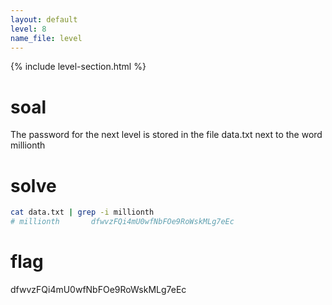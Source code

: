 ```yaml
---
layout: default
level: 8
name_file: level
---
```


{% include level-section.html %}

# soal
The password for the next level is stored in the file data.txt next to the word millionth

# solve
```bash
cat data.txt | grep -i millionth
# millionth       dfwvzFQi4mU0wfNbFOe9RoWskMLg7eEc
```

# flag
dfwvzFQi4mU0wfNbFOe9RoWskMLg7eEc